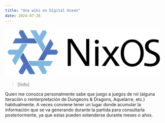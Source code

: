 ```yaml
---
title: "Una wiki en Digital Ocean"
date: 2024-07-26
---
```

<!-- LTeX: language=es -->

![](../nixos.png)

> [!info]
> 

Quien me conozca personalmente sabe que juego a juegos de rol (alguna iteración o reinterpretación de Dungeons & Dragons, Aquelarre, etc.) habitualmente. A veces conviene tener un lugar donde acumular la información que se va generando durante la partida para consultarla posteriormente, ya que estas pueden extenderse durante meses o años.

